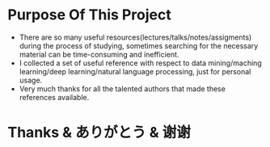 
# Purpose Of This Project

- There are so many useful resources(lectures/talks/notes/assigments) during the process of studying, sometimes searching for the necessary material can be time-consuming and inefficient.
- I collected a set of useful reference with respect to data mining/maching learning/deep learning/natural language processing, just for personal usage.  
- Very much thanks for all the talented authors that made these references available.  

# Thanks & ありがとう & 谢谢
